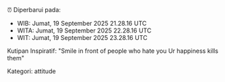 ⏰ Diperbarui pada:
- WIB: Jumat, 19 September 2025 21.28.16 UTC
- WITA: Jumat, 19 September 2025 22.28.16 UTC
- WIT: Jumat, 19 September 2025 23.28.16 UTC

Kutipan Inspiratif:
"Smile in front of people who hate you Ur happiness kills them"


Kategori: attitude

